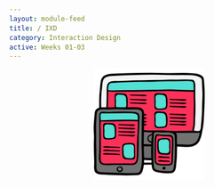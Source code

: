 ```yaml
---
layout: module-feed
title: / IXD
category: Interaction Design
active: Weeks 01-03
---
```

<div style="text-align: center">
  <img src="./modules/ixd/img/ixd-overview.svg" style="max-width: 200px;"/>
</div>
